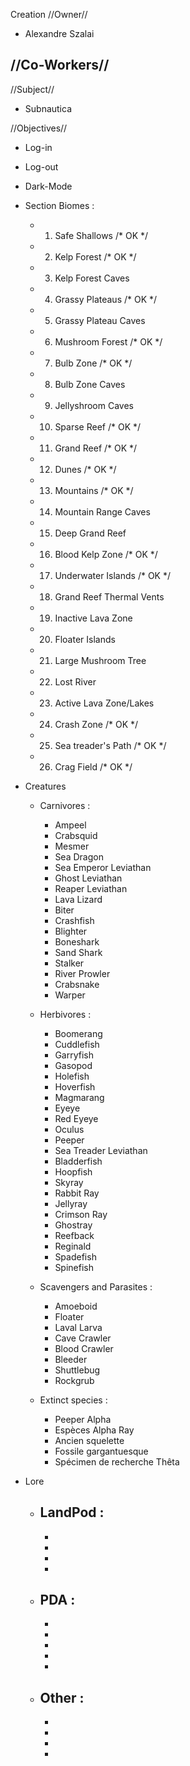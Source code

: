 Creation
//Owner//
- Alexandre Szalai

//Co-Workers//
- 

//Subject//
- Subnautica 

//Objectives//
- Log-in
- Log-out
- Dark-Mode
- Section Biomes :
    - 1) Safe Shallows /* OK */	
    - 2) Kelp Forest	/* OK */	
    - 3) Kelp Forest Caves
    - 4) Grassy Plateaus	/* OK */	
    - 5) Grassy Plateau Caves	
    - 6) Mushroom Forest	/* OK */	
    - 7) Bulb Zone  /* OK */		
    - 8) Bulb Zone Caves	
    - 9) Jellyshroom Caves	
    - 10) Sparse Reef	/* OK */	
    - 11) Grand Reef	/* OK */	
    - 12) Dunes /* OK */	
    - 13) Mountains /* OK */	
    - 14) Mountain Range Caves	
    - 15) Deep Grand Reef	
    - 16) Blood Kelp Zone	/* OK */	
    - 17) Underwater Islands    /* OK */	
    - 18) Grand Reef Thermal Vents
    - 19) Inactive Lava Zone	
    - 20) Floater Islands	
    - 21) Large Mushroom Tree	
    - 22) Lost River	
    - 23) Active Lava Zone/Lakes	
    - 24) Crash Zone /* OK */	
    - 25) Sea treader's Path /* OK */	
    - 26) Crag Field /* OK */	

- Creatures
    - Carnivores : 
        - Ampeel
        - Crabsquid
        - Mesmer
        - Sea Dragon
        - Sea Emperor Leviathan
        - Ghost Leviathan
        - Reaper Leviathan
        - Lava Lizard
        - Biter
        - Crashfish
        - Blighter
        - Boneshark
        - Sand Shark
        - Stalker
        - River Prowler
        - Crabsnake
        - Warper

    - Herbivores : 
        - Boomerang
        - Cuddlefish
        - Garryfish
        - Gasopod
        - Holefish
        - Hoverfish
        - Magmarang
        - Eyeye
        - Red Eyeye
        - Oculus
        - Peeper
        - Sea Treader Leviathan
        - Bladderfish
        - Hoopfish
        - Skyray
        - Rabbit Ray
        - Jellyray
        - Crimson Ray
        - Ghostray
        - Reefback
        - Reginald
        - Spadefish
        - Spinefish

    - Scavengers and Parasites :
        - Amoeboid
        - Floater
        - Laval Larva
        - Cave Crawler
        - Blood Crawler
        - Bleeder
        - Shuttlebug
        - Rockgrub

    - Extinct species :
        - Peeper Alpha
        - Espèces Alpha Ray	
        - Ancien squelette
        - Fossile gargantuesque
        - Spécimen de recherche Thêta
    

- Lore
    - LandPod :
        - 
        - 
        - 
        - 
        - 
    - PDA :
        - 
        - 
        - 
        - 
        - 
        - 
    - Other :
        - 
        - 
        - 
        - 
        - 
         